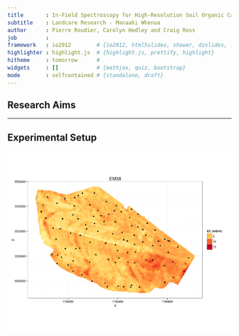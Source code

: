 ```yaml
---
title       : In-Field Spectroscopy for High-Resolution Soil Organic Carbon Mapping
subtitle    : Landcare Research - Manaaki Whenua
author      : Pierre Roudier, Carolyn Hedley and Craig Ross
job         : 
framework   : io2012        # {io2012, html5slides, shower, dzslides, ...}
highlighter : highlight.js  # {highlight.js, prettify, highlight}
hitheme     : tomorrow      # 
widgets     : []            # {mathjax, quiz, bootstrap}
mode        : selfcontained # {standalone, draft}
---
```


## Research Aims




--- 


## Experimental Setup

![plot of chunk generate_maps](_/Documents/PROJECTS/bh-soc-mapping/slides/20121208-NZSSS/figures/generate_maps.png) 



